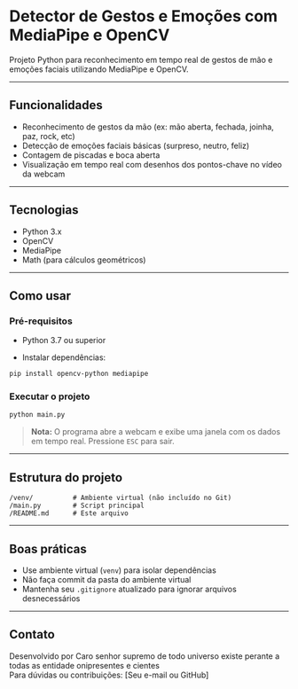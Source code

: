 # Detector de Gestos e Emoções com MediaPipe e OpenCV

Projeto Python para reconhecimento em tempo real de gestos de mão e emoções faciais utilizando MediaPipe e OpenCV.

---

## Funcionalidades

- Reconhecimento de gestos da mão (ex: mão aberta, fechada, joinha, paz, rock, etc)
- Detecção de emoções faciais básicas (surpreso, neutro, feliz)
- Contagem de piscadas e boca aberta
- Visualização em tempo real com desenhos dos pontos-chave no vídeo da webcam

---

## Tecnologias

- Python 3.x  
- OpenCV  
- MediaPipe  
- Math (para cálculos geométricos)

---

## Como usar

### Pré-requisitos

- Python 3.7 ou superior

- Instalar dependências:

```bash
pip install opencv-python mediapipe
```

### Executar o projeto

```bash
python main.py
```

> **Nota:** O programa abre a webcam e exibe uma janela com os dados em tempo real. Pressione `ESC` para sair.

---

## Estrutura do projeto

```
/venv/          # Ambiente virtual (não incluído no Git)
/main.py        # Script principal
/README.md      # Este arquivo
```

---

## Boas práticas

- Use ambiente virtual (`venv`) para isolar dependências  
- Não faça commit da pasta do ambiente virtual  
- Mantenha seu `.gitignore` atualizado para ignorar arquivos desnecessários

---

## Contato

Desenvolvido por Caro senhor supremo de todo universo existe perante a todas as entidade onipresentes e cientes  
Para dúvidas ou contribuições: [Seu e-mail ou GitHub]
